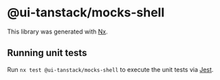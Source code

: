 # @ui-tanstack/mocks-shell

This library was generated with [Nx](https://nx.dev).

## Running unit tests

Run `nx test @ui-tanstack/mocks-shell` to execute the unit tests via [Jest](https://jestjs.io).
